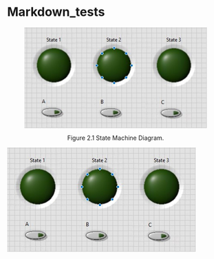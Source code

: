 # Markdown_tests

<figure>
  <p align ="center">
  <img src=state_machine_ui.jpg" alt="State Machine Diagram" align="center">
  <figcaption align ="center"> Figure 2.1 State Machine Diagram.</figcaption>
</figure>


![Figure 1.13 Custom Temperature Controller Includes Block Diagram](state_machine_ui.jpg)
